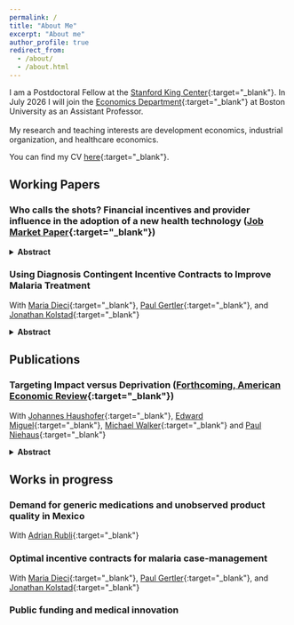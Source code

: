 ```yaml
---
permalink: /
title: "About Me"
excerpt: "About me"
author_profile: true
redirect_from: 
  - /about/
  - /about.html
---
```


I am a Postdoctoral Fellow at the [Stanford King Center](https://kingcenter.stanford.edu/){:target="_blank"}. In July 2026 I will join the [Economics Department](https://www.bu.edu/econ/){:target="_blank"} at Boston University as an Assistant Professor.
<br clear="right"/>
<br> My research and teaching interests are development economics, industrial organization, and healthcare economics. 

You can find my CV [here](https://www.carlosparamo.org/files/CV_Carlos_Paramo_2024_11_06.pdf){:target="_blank"}.


## Working Papers 

### Who calls the shots? Financial incentives and provider influence in the adoption of a new health technology ([Job Market Paper](https://www.dropbox.com/scl/fo/jcqkmiv257wh6r3xjai8g/AHjbglr6ZG9fpeTdnvhhYwI?rlkey=qo6ptijlxi13mqaj003hihcb7&st=5ywzzvwc&dl=0){:target="_blank"})
<details>
<summary> <b> Abstract </b> </summary>
The choice to adopt an effective healthcare product is often a joint decision between the patient and their medical professional. Many governments and payers use patient subsidies and provider incentives to increase the adoption of new health technologies. Using data from a randomized field experiment in Kenya, I estimate a structural model of patient demand and provider advice for a new contraceptive method. I then use the model to study the welfare effects to the patient from the introduction of demand and supply side incentives to adopt the new technology. This approach allows the study of channels that promote diffusion, including the roles of provider advice, financial incentives and altruism, as well as patient preferences. Taken together, the results suggest that changes in provider advice due to their altruism and financial incentives are key to increasing adoption of the new technology and making incentive programs effective, regardless of whether the incentive targets the patient or the provider. In fact, changes in provider advice account for 79% of the welfare benefits of a policy that reduces the price to the patient. To be effective, incentive policies need to account for the central role that the provider takes in medical decision-making.
</details>

### Using Diagnosis Contingent Incentive Contracts to Improve Malaria Treatment
With [Maria Dieci](https://mariadieci.com/){:target="_blank"}, [Paul Gertler](https://www.paulgertler.com/){:target="_blank"}, and [Jonathan Kolstad](https://www.jkolstad.org/){:target="_blank"}
<details>
<summary> <b>Abstract</b> </summary>
In this project, we study the welfare effects of diagnosis-contingent contracts designed to improve malaria care. These contracts aim to incentivize the use of rapid diagnostic tests (RDTs) to determine malaria status before making a treatment decision. A key concern in our context is over-treatment: as many as 66–90% of patients who purchase anti-malarials are, in fact, malaria-negative. The contracts vary along two dimensions: (1) whether they target patient or provider incentives, and (2) whether they offer direct incentives to test or incentives to treat conditional on a positive test result (i.e., diagnosis-contingent incentives). Using data from a cluster-randomized field experiment with 140 pharmacies in malaria-endemic regions of Kenya, we find that the contracts significantly increased RDT uptake. Across all arms, the incentives led to a 25 percentage point increase in RDT use and a 14 percentage point decline in anti-malarial (ACT) purchases. Using a model of patient choice, we estimate that diagnosis-contingent contracts increase social welfare substantially relative to program costs, with a rate of return of at least 50% across all contract types tested. The primary welfare gain comes from reducing unnecessary ACT use among patients who test negative and therefore do not require treatment. Counterfactual analysis allows us to compare contract designs and identify which maximizes social welfare. We find that patient subsidies for treatment, contingent on a positive test result, are by far the most cost-effective. This is because patients substantially overestimate their likelihood of having malaria and thus respond strongly to these conditional incentives, even though their expected value is low due to the low malaria positivity rate in our setting.
</details>

## Publications

### Targeting Impact versus Deprivation ([Forthcoming, American Economic Review](https://econweb.ucsd.edu/~pniehaus/papers/targeting_impact_deprivation.pdf){:target="_blank"})
With [Johannes Haushofer](https://haushofer.ne.su.se/){:target="_blank"}, [Edward Miguel](https://econ.berkeley.edu/profile/edward-miguel){:target="_blank"}, [Michael Walker](https://www.michaelwwalker.me/){:target="_blank"} and [Paul Niehaus](https://econweb.ucsd.edu/~pniehaus/){:target="_blank"}  
<details>
<summary> <b>Abstract</b> </summary>
A large literature has examined how best to target anti-poverty programs to those most deprived in some sense (e.g., consumption). We examine the potential tradeoff between this objective and targeting those most impacted by such programs. We work in the context of an NGO cash transfer program in Kenya, employing recent advances in machine learning methods and dynamic outcome data to learn proxy means tests that jointly target both objectives. Targeting solely on the basis of deprivation is not attractive in this setting under standard social welfare criteria unless the planner’s preferences are extremely redistributive.
</details>

## Works in progress

### Demand for generic medications and unobserved product quality in Mexico
With [Adrian Rubli](https://www.adrianrubli.com/){:target="_blank"}

### Optimal incentive contracts for malaria case-management
With [Maria Dieci](https://mariadieci.com/){:target="_blank"}, [Paul Gertler](https://www.paulgertler.com/){:target="_blank"}, and [Jonathan Kolstad](https://www.jkolstad.org/){:target="_blank"}

### Public funding and medical innovation

<!-- ## Other projects

### Increasing access to contraceptive choice through targeted incentives
With [Maria Dieci](https://mariadieci.com/) and [Paul Gertler](https://www.paulgertler.com/)  

We investigate how targeted subsidies for long-acting injectable contraception and provider incentives impact initial uptake, sustained adoption, pricing and stocking decisions for contraceptive products in local markets, sales, and user health outcomes. Following prior work on the effectiveness of subsidies to promote the adoption of new technologies and experience goods, we aim to test if subsidies lead to sustained adoption of injectable contraception as well as to study possible mechanisms for continued usage (or lack of) such as learning, price anchoring, and information effects. We propose a market-level cluster randomized controlled trial in 140 pharmacies in Kenya to answer these questions. Patient subsidies and pharmacist incentives will be cross-randomized and compared against the status quo to evaluate their effectiveness in promoting sustained adoption. 

AEA RCT Registry [9020](https://www.socialscienceregistry.org/trials/9020) -->
